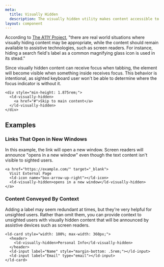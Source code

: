 ```yaml
---
meta:
  title: Visually Hidden
  description: The visually hidden utility makes content accessible to assistive devices without displaying it on the screen.
layout: component
---
```


According to [The A11Y Project](https://www.a11yproject.com/posts/2013-01-11-how-to-hide-content/), "there are real world situations where visually hiding content may be appropriate, while the content should remain available to assistive technologies, such as screen readers. For instance, hiding a search field's label as a common magnifying glass icon is used in its stead."

Since visually hidden content can receive focus when tabbing, the element will become visible when something inside receives focus. This behavior is intentional, as sighted keyboard user won't be able to determine where the focus indicator is without it.

```html:preview
<div style="min-height: 1.875rem;">
  <ld-visually-hidden>
    <a href="#">Skip to main content</a>
  </ld-visually-hidden>
</div>
```

## Examples

### Links That Open in New Windows

In this example, the link will open a new window. Screen readers will announce "opens in a new window" even though the text content isn't visible to sighted users.

```html:preview
<a href="https://example.com/" target="_blank">
  Visit External Page
  <ld-icon name="box-arrow-up-right"></ld-icon>
  <ld-visually-hidden>opens in a new window</ld-visually-hidden>
</a>
```

### Content Conveyed By Context

Adding a label may seem redundant at times, but they're very helpful for unsighted users. Rather than omit them, you can provide context to unsighted users with visually hidden content that will be announced by assistive devices such as screen readers.

```html:preview
<ld-card style="width: 100%; max-width: 360px;">
  <header>
    <ld-visually-hidden>Personal Info</ld-visually-hidden>
  </header>
  <ld-input label="Name" style="margin-bottom: .5rem;"></ld-input>
  <ld-input label="Email" type="email"></ld-input>
</ld-card>
```
